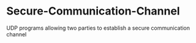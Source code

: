 # Secure-Communication-Channel
UDP programs allowing two parties to establish a secure communication channel

